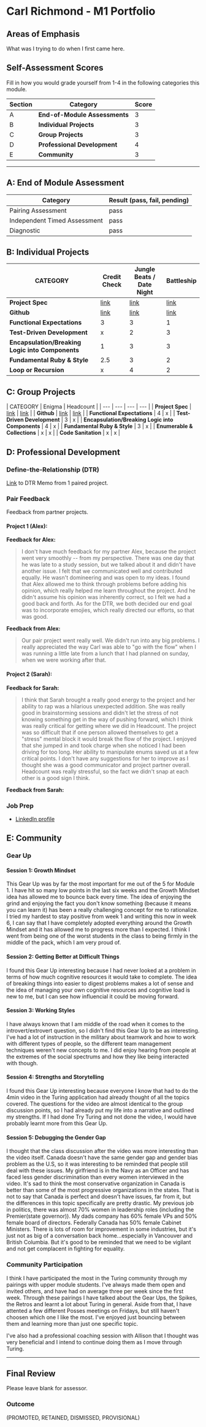 # Carl Richmond - M1 Portfolio

## Areas of Emphasis

What was I trying to do when I first came here. 

## Self-Assessment Scores

Fill in how you would grade yourself from 1-4 in the following categories this module.

| Section | Category | Score |
| --- | --- | --- |
| A | **End-of-Module Assessments** | 3 |
| B | **Individual Projects** | 3 |
| C | **Group Projects** | 3 |
| D | **Professional Development** | 4 |
| E | **Community** | 3 |

------------------------------------------------

## A: End of Module Assessment

| Category | Result (pass, fail, pending) |
| ----- | --- |
| Pairing Assessment | pass |
| Independent Timed Assessment | pass |
| Diagnostic | pass |


## B: Individual Projects

| CATEGORY | Credit Check | Jungle Beats / Date Night | Battleship |
| --- | --- | --- | --- |
| **Project Spec** | [link](http://backend.turing.io/module1/projects/credit_check) | [link](http://backend.turing.io/module1/projects/jungle_beat) | [link](http://backend.turing.io/module1/projects/battleship) |
| **Github** | [link](https://github.com/ACC25/sorting_project/blob/master/credit_check_final.rb) | [link](https://github.com/ACC25/linked_list) | [link](https://github.com/ACC25/Battleship) |
| **Functional Expectations** | 3 | 3 | 1 |
| **Test-Driven Development** | x | 2 | 3 |
| **Encapsulation/Breaking Logic into Components** | 1 | 3 | 3 |
| **Fundamental Ruby & Style** | 2.5 | 3 | 2 |
| **Loop or Recursion** | x | 4 | 2 |


## C: Group Projects

| CATEGORY | Enigma | Headcount |
| --- | --- | --- | --- |
| **Project Spec** | [link](http://backend.turing.io/module1/projects/enigma) | [link](http://backend.turing.io/module1/projects/headcount) |
| **Github** | [link](https://github.com/alex-w-k/enigma) | [link](https://github.com/ACC25/headcount) |
| **Functional Expectations** | 4 | x |
| **Test-Driven Development** | 3 | x |
| **Encapsulation/Breaking Logic into Components** | 4 | x |
| **Fundamental Ruby & Style** | 3 | x |
| **Enumerable & Collections** | x | x |
| **Code Sanitation** | x | x |


## D: Professional Development

### Define-the-Relationship (DTR)

[Link](https://gist.github.com/ACC25/272fdb9b630938fd885ed55bcd6b28fe) to DTR Memo from 1 paired project.

### Pair Feedback

Feedback from partner projects.

#### Project 1 (Alex):

**Feedback for Alex:**

> I don't have much feedback for my partner Alex, because the project went very smoothly -- from my perspective. There was one day that he was late to a study session, but we talked about it and didn't have another issue. I felt that we communicated well and contributed equally. He wasn't domineering and was open to my ideas. I found that Alex allowed me to think through problems before adding his opinion, which really helped me learn throughout the project. And he didn't assume his opinion was inherently correct, so I felt we had a good back and forth. As for the DTR, we both decided our end goal was to incorporate emojies, which really directed our efforts, so that was good.

**Feedback from Alex:**

> Our pair project went really well. We didn't run into any big problems. I really appreciated the way Carl was able to "go with the flow" when I was running a little late from a lunch that I had planned on sunday, when we were working after that.

#### Project 2 (Sarah):

**Feedback for Sarah:**

> I think that Sarah brought a really good energy to the project and her ability to rap was a hilarious unexpected addition. She was really good in brainstorming sessions and didn't let the stress of not knowing something get in the way of pushing forward, which I think was really critical for getting where we did in Headcount. The project was so difficult that if one person allowed themselves to get a "stress" mental block it would break the flow of the project. I enjoyed that she jumped in and took charge when she noticed I had been driving for too long. Her ability to manipulate enums saved us at a few critical points. I don't have any suggestions for her to improve as I thought she was a good communicator and project partner overall. Headcount was really stressful, so the fact we didn't snap at each other is a good sign I think. 

**Feedback from Sarah:**

>

### Job Prep

*  [LinkedIn profile](https://www.linkedin.com/in/carl-richmond/)

## E: Community

### Gear Up

#### Session 1: Growth Mindset

This Gear Up was by far the most important for me out of the 5 for Module 1. I have hit so many low points in the last six weeks and the Growth Mindset idea has allowed me to bounce back every time. The idea of enjoying the grind and enjoying the fact you don't know something (because it means you can learn it) has been a really challenging concept for me to rationalize. I tried my hardest to stay positive from week 1 and writing this now in week 6, I can say that I have completely adopted everything around the Growth Mindset and it has allowed me to progress more than I expected. I think I went from being one of the worst students in the class to being firmly in the middle of the pack, which I am very proud of.  

#### Session 2: Getting Better at Difficult Things

I found this Gear Up interesting because I had never looked at a problem in terms of how much cognitive resources it would take to complete. The idea of breaking things into easier to digest problems makes a lot of sense and the idea of managing your own cognitive resources and cognitive load is new to me, but I can see how influencial it could be moving forward.

#### Session 3: Working Styles

I have always known that I am middle of the road when it comes to the introvert/extrovert question, so I didn't find this Gear Up to be as interesting. I've had a lot of instruction in the military about teamwork and how to work with different types of people, so the different team management techniques weren't new concepts to me. I did enjoy hearing from people at the extremes of the social spectrums and how they like being interacted with though. 

#### Session 4: Strengths and Storytelling

I found this Gear Up interesting because everyone I know that had to do the 4min video in the Turing application had already thought of all the topics covered. The questions for the video are almost identical to the group discussion points, so I had already put my life into a narrative and outlined my strengths. If I had done Try Turing and not done the video, I would have probably learnt more from this Gear Up.

#### Session 5: Debugging the Gender Gap

I thought that the class discussion after the video was more interesting than the video itself. Canada doesn't have the same gender gap and gender bias problem as the U.S, so it was interesting to be reminded that people still deal with these issues. My girlfriend is in the Navy as an Officer and has faced less gender discrimination than every women interviewed in the video. It's sad to think the most conservative organization in Canada is better than some of the most progressive organizations in the states. That is not to say that Canada is perfect and doesn't have issues, far from it, but the differences in this topic specifically are pretty drastic. My previous job in politics, there was almost 70% women in leadership roles (including the Premier(state governor)). My dads company has 60% female VPs and 50% female board of directors. Federally Canada has 50% female Cabinet Ministers. There is lots of room for improvement in some industries, but it's just not as big of a conversation back home...especially in Vancouver and British Columbia. But it's good to be reminded that we need to be vigilant and not get complacent in fighting for equality.  

### Community Participation

I think I have participated the most in the Turing community through my pairings with upper module students. I've always made them open and invited others, and have had on average three per week since the first week. Through these pairings I have talked about the Gear Ups, the Spikes, the Retros and learnt a lot about Turing in general. Aside from that, I have attented a few different Posses meetings on Fridays, but still haven't choosen which one I like the most. I've enjoyed just bouncing between them and learning more than just one specific topic.

I've also had a professional coaching session with Allison that I thought was very beneficial and I intend to continue doing them as I move through Turing. 

-------------------------------------------------------------

## Final Review

Please leave blank for assessor.

### Outcome

(PROMOTED, RETAINED, DISMISSED, PROVISIONAL)
